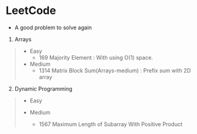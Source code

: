 # LeetCode

* A good problem to solve again

1. Arrays
> * Easy
>    * 169 Majority Element : With using O(1) space.
>* Medium
>    * 1314 Matrix Block Sum(Arrays-medium) : Prefix sum with 2D array
2. Dynamic Programming
>* Easy
>    
>* Medium
>    * 1567 Maximum Length of Subarray With Positive Product
